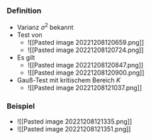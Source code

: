 ### Definition
+ Varianz $\sigma^2$ bekannt
+ Test von
	+ ![[Pasted image 20221208120659.png]]
	+ ![[Pasted image 20221208120724.png]]
+ Es gilt
	+ ![[Pasted image 20221208120847.png]]
	+ ![[Pasted image 20221208120900.png]]
+ Gauß-Test mit kritischem Bereich $K$
	+ ![[Pasted image 20221208121037.png]]

### Beispiel
+ ![[Pasted image 20221208121335.png]]
+ ![[Pasted image 20221208121351.png]]